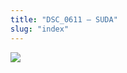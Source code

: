 ```yaml
---
title: "DSC_0611 – SUDA"
slug: "index"
---
```


[![](/wp-content/2015/05/DSC_0611-300x201.jpg)](/wp-content/2015/05/DSC_0611.jpg)
